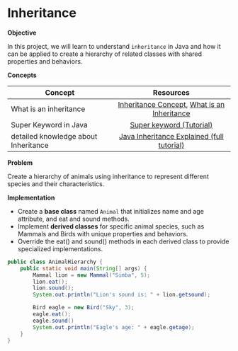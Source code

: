 # Inheritance


**Objective**

In this project, we will learn to understand `inheritance` in Java and how it can be applied to create a hierarchy of related classes with shared properties and behaviors.

**Concepts**

| Concept   |      Resources      |
|----------|:-------------:|
|What is an inheritance|[Inheritance Concept](https://github.com/SAFCSP-Team/inheritance/tree/main/src/inheritance-concept), [What is an Inheritance](https://dev.java/learn/inheritance/what-is-inheritance/) |
|Super Keyword in Java|[Super keyword (Tutorial)](https://www.youtube.com/watch?v=Qb_NUn0TSAU)|
|detailed knowledge about Inheritance|[Java Inheritance Explained (full tutorial)](https://www.youtube.com/watch?v=nixQyPIAnOQ)|


**Problem**

Create a hierarchy of animals using inheritance to represent different species and their characteristics.

**Implementation**
* Create a **base class** named `Animal` that initializes name and age attribute, and eat and sound methods.
* Implement **derived classes** for specific animal species, such as Mammals and Birds with unique properties and behaviors.
* Override the eat() and sound() methods in each derived class to provide specialized implementations.
  
```Java
public class AnimalHierarchy {
    public static void main(String[] args) {
        Mammal lion = new Mammal("Simba", 5);
        lion.eat();  
        lion.sound(); 
        System.out.println("Lion's sound is: " + lion.getsound);  

        Bird eagle = new Bird("Sky", 3);
        eagle.eat();  
        eagle.sound()
        System.out.println("Eagle's age: " + eagle.getage);  
    }
}

```

